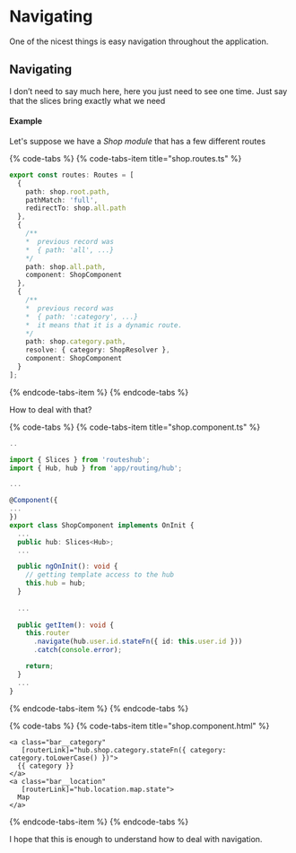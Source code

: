 # Navigating

One of the nicest things is easy navigation throughout the application.

## Navigating

I don’t need to say much here, here you just need to see one time. Just say that the slices bring exactly what we need

#### Example

Let's suppose we have a _Shop module_ that has a few different routes

{% code-tabs %}
{% code-tabs-item title="shop.routes.ts" %}
```typescript
export const routes: Routes = [
  {
    path: shop.root.path,
    pathMatch: 'full',
    redirectTo: shop.all.path
  },
  {
    /** 
    *  previous record was 
    *  { path: 'all', ...}
    */
    path: shop.all.path,
    component: ShopComponent
  },
  {
    /** 
    *  previous record was 
    *  { path: ':category', ...}
    *  it means that it is a dynamic route.
    */
    path: shop.category.path,
    resolve: { category: ShopResolver },
    component: ShopComponent
  }
];
```
{% endcode-tabs-item %}
{% endcode-tabs %}

 How to deal with that?

{% code-tabs %}
{% code-tabs-item title="shop.component.ts" %}
```typescript
..

import { Slices } from 'routeshub';
import { Hub, hub } from 'app/routing/hub';

...

@Component({
...
})
export class ShopComponent implements OnInit {
  ...
  public hub: Slices<Hub>;
  ...

  public ngOnInit(): void {
    // getting template access to the hub
    this.hub = hub;
  }
  
  ...
  
  public getItem(): void {
    this.router
      .navigate(hub.user.id.stateFn({ id: this.user.id }))
      .catch(console.error);

    return;
  }
  ...
}
```
{% endcode-tabs-item %}
{% endcode-tabs %}

{% code-tabs %}
{% code-tabs-item title="shop.component.html" %}
```markup
<a class="bar__category"
   [routerLink]="hub.shop.category.stateFn({ category: category.toLowerCase() })">
  {{ category }}
</a>
<a class="bar__location"
   [routerLink]="hub.location.map.state">
  Map
</a>
```
{% endcode-tabs-item %}
{% endcode-tabs %}

 I hope that this is enough to understand how to deal with navigation.


